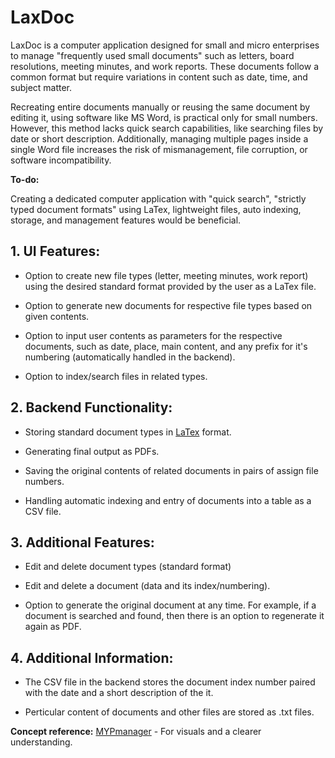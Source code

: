 # LaxDoc

LaxDoc is a computer application designed for small and micro enterprises to manage "frequently used small documents" such as letters, board resolutions, meeting minutes, and work reports. These documents follow a common format but require variations in content such as date, time, and subject matter.

Recreating entire documents manually or reusing the same document by editing it, using software like MS Word, is practical only for small numbers. However, this method lacks quick search capabilities, like searching files by date or short description. Additionally, managing multiple pages inside a single Word file increases the risk of mismanagement, file corruption, or software incompatibility.

**To-do:**

Creating a dedicated computer application with "quick search", "strictly typed document formats" using LaTex, lightweight files, auto indexing, storage, and management features would be beneficial.

## 1. UI Features:

- Option to create new file types (letter, meeting minutes, work report) using the desired standard format provided by the user as a LaTex file.

- Option to generate new documents for respective file types based on given contents.
    
- Option to input user contents as parameters for the respective documents, such as date, place, main content, and any prefix for it's numbering (automatically handled in the backend).

  
- Option to index/search files in related types.

## 2. Backend Functionality:

- Storing standard document types in [LaTex](https://www.latex-project.org/) format.
  
- Generating final output as PDFs.
  
- Saving the original contents of related documents in pairs of assign file numbers.
  
- Handling automatic indexing and entry of documents into a table as a CSV file.

## 3. Additional Features:

- Edit and delete document types (standard format)

- Edit and delete a document (data and its index/numbering).
  
- Option to generate the original document at any time. For example, if a document is searched and found, then there is an option to regenerate it again as PDF.

## 4. Additional Information:

- The CSV file in the backend stores the document index number paired with the date and a short description of the it.
  
- Perticular content of documents and other files are stored as .txt files.

**Concept reference:** [MYPmanager](https://github.com/Abhijeetbyte/MYPmanager) - For visuals and a clearer understanding.
